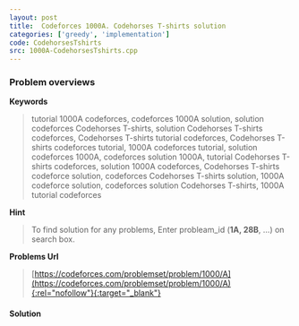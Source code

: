 ```yaml
---
layout: post
title:  Codeforces 1000A. Codehorses T-shirts solution
categories: ['greedy', 'implementation']
code: CodehorsesTshirts
src: 1000A-CodehorsesTshirts.cpp
---
```

### **Problem overviews**

**Keywords**
> tutorial 1000A codeforces, codeforces 1000A solution, solution codeforces Codehorses T-shirts, solution Codehorses T-shirts codeforces, Codehorses T-shirts tutorial codeforces, Codehorses T-shirts codeforces tutorial, 1000A codeforces tutorial, solution codeforces 1000A, codeforces solution 1000A, tutorial Codehorses T-shirts codeforces, solution 1000A codeforces, Codehorses T-shirts codeforce solution, codeforces Codehorses T-shirts solution, 1000A codeforce solution, codeforces solution Codehorses T-shirts, 1000A tutorial codeforces

**Hint**
> To find solution for any problems, Enter probleam_id (**1A, 28B**, ...) on search box. 

**Problems Url**
> [https://codeforces.com/problemset/problem/1000/A](https://codeforces.com/problemset/problem/1000/A){:rel="nofollow"}{:target="_blank"}

#### **Solution**



